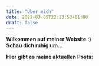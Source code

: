 ```yaml
---
title: "Über mich"
date: 2022-03-05T22:23:53+01:00
draft: false
---
```



**Wilkommen auf meiner Website :)**  
**Schau dich ruhig um...**  

**Hier gibt es meine aktuellen Posts:**  
